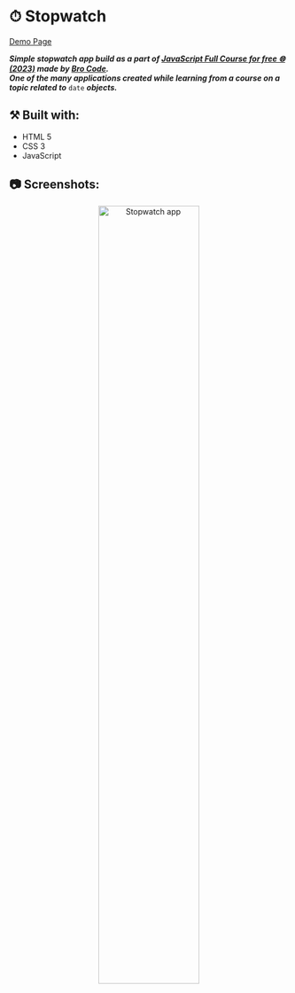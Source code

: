 # ⏱ Stopwatch

[Demo Page](https://wiktorw0.github.io/stopwatch/)

***Simple stopwatch app build as a part of [JavaScript Full Course for free 🌐 (2023)](https://www.youtube.com/watch?v=8dWL3wF_OMw) made by [Bro Code](https://www.youtube.com/@BroCodez).***
</br>
***One of the many applications created while learning from a course on a topic related to*** `date` ***objects.***
 
## ⚒️ Built with:
- HTML 5
- CSS 3
- JavaScript

## 📷 Screenshots:
<p align="center">
<img src="https://i.imgur.com/CgAKu76.png" height="60%" width="60%" alt="Stopwatch app"/>
<br />

